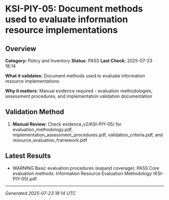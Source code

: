 # KSI-PIY-05: Document methods used to evaluate information resource implementations

## Overview

**Category:** Policy and Inventory
**Status:** PASS
**Last Check:** 2025-07-23 18:14

**What it validates:** Document methods used to evaluate information resource implementations

**Why it matters:** Manual evidence required - evaluation methodologies, assessment procedures, and implementation validation documentation

## Validation Method

1. **Manual Review:** Check evidence_v2/KSI-PIY-05/ for evaluation_methodology.pdf, implementation_assessment_procedures.pdf, validation_criteria.pdf, and resource_evaluation_framework.pdf

## Latest Results

- WARNING Basic evaluation procedures (expand coverage): PASS Core evaluation methods: Information Resource Evaluation Methodology (KSI-PIY-05).pdf

---
*Generated 2025-07-23 18:14 UTC*